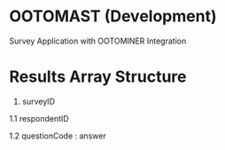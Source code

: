 # OOTOMAST (Development)
Survey Application with OOTOMINER Integration

# Results Array Structure
1. surveyID

1.1 respondentID

1.2 questionCode : answer
